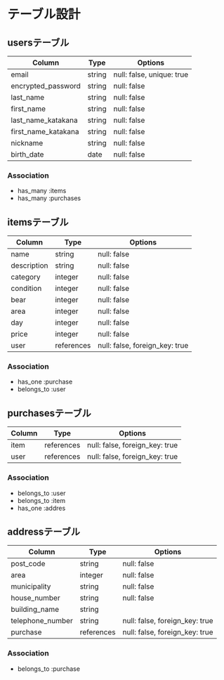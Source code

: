 # テーブル設計

## usersテーブル
| Column             | Type   | Options                   |
| ------------------ | ------ | ------------------------- |
| email              | string | null: false, unique: true |
| encrypted_password | string | null: false               |
| last_name          | string | null: false               |
| first_name         | string | null: false               |
| last_name_katakana | string | null: false               |
| first_name_katakana| string | null: false               |
| nickname           | string | null: false               |
| birth_date         | date   | null: false               |

### Association
- has_many :items
- has_many :purchases


## itemsテーブル
| Column             | Type       | Options                        |
| ------------------ | ---------- | ------------------------------ |
| name               | string     | null: false                    |
| description        | string     | null: false                    |
| category           | integer    |null: false                    |
| condition          | integer    | null: false                    |
| bear               | integer    | null: false                    |
| area               | integer    | null: false                    |
| day                | integer    | null: false                    |
| price              | integer    | null: false                    |
| user               | references | null: false, foreign_key: true |

### Association
- has_one :purchase
- belongs_to :user


## purchasesテーブル
| Column             | Type       | Options                        |
| ------------------ | ---------- | ------------------------------ |
| item               | references | null: false, foreign_key: true |
| user               | references | null: false, foreign_key: true |

### Association
- belongs_to :user
- belongs_to :item
- has_one :addres


## addressテーブル
| Column             | Type      | Options                        |
| ------------------ | --------- | ------------------------------ |
| post_code          | string    | null: false                    |
| area               | integer   | null: false                    |
| municipality       | string    | null: false                    |
| house_number       | string    | null: false                    |
| building_name      | string    |                                |
| telephone_number   | string    | null: false, foreign_key: true |
| purchase           | references| null: false, foreign_key: true |

### Association
- belongs_to :purchase
